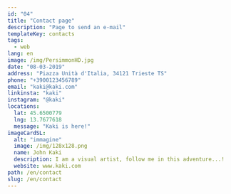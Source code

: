 ```yaml
---
id: "04"
title: "Contact page"
description: "Page to send an e-mail"
templateKey: contacts
tags:
  - web
lang: en
image: /img/PersimmonHD.jpg
date: "08-03-2019"
address: "Piazza Unità d'Italia, 34121 Trieste TS"
phone: "+3900123456789"
email: "kaki@kaki.com"
linkinsta: "kaki"
instagram: "@kaki"
locations:
  lat: 45.6500779
  lng: 13.7677618
  message: "Kaki is here!"
imageCardSL:
  alt: "immagine"
  image: /img/128x128.png
  name: John Kaki
  description: I am a visual artist, follow me in this adventure...!
  website: www.kaki.com
path: /en/contact
slug: /en/contact
---
```


